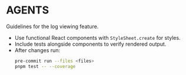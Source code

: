 # AGENTS

Guidelines for the log viewing feature.

- Use functional React components with `StyleSheet.create` for styles.
- Include tests alongside components to verify rendered output.
- After changes run:
  ```bash
  pre-commit run --files <files>
  pnpm test -- --coverage
  ```
